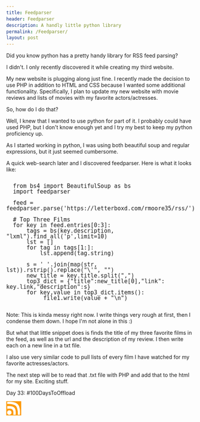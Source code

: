 ```yaml
---
title: Feedparser
header: Feedparser
description: A handly little python library
permalink: /Feedparser/
layout: post
---
```


Did you know python has a pretty handy library for RSS feed parsing?

I didn't. I only recently discovered it while creating my third website.

My new website is plugging along just fine. I recently made the decision to use PHP in addition to HTML and CSS because I wanted some additional functionality. Specifically, I plan to update my new website with movie reviews and lists of movies with my favorite actors/actresses.

So, how do I do that?

Well, I knew that I wanted to use python for part of it. I probably could have used PHP, but I don't know enough yet and I try my best to keep my python proficiency up.

As I started working in python, I was using both beautiful soup and regular expressions, but it just seemed cumbersome.

A quick web-search later and I discovered feedparser. Here is what it looks like:

<pre style="line-height:1;">
<code style="font-size:15px;">
  from bs4 import BeautifulSoup as bs
  import feedparser

  feed = feedparser.parse('https://letterboxd.com/rmoore35/rss/')

  # Top Three Films
  for key in feed.entries[0:3]:
      tags = bs(key.description, "lxml").find_all('p',limit=10)
      lst = []
      for tag in tags[1:]:
          lst.append(tag.string)

      s = ' '.join(map(str, lst)).rstrip().replace("\'", "")
      new_title = key.title.split(",")
      top3_dict = {"title":new_title[0],"link": key.link,"description":s}
      for key,value in top3_dict.items():
           file1.write(value + "\n")
</code>
</pre>

Note: This is kinda messy right now. I write things very rough at first, then I condense them down. I hope I'm not alone in this :)

But what that little snippet does is finds the title of my three favorite films in the feed, as well as the url and the description of my review. I then write each on a new line in a txt file.

I also use very similar code to pull lists of every film I have watched for my favorite actresses/actors.

The next step will be to read that .txt file with PHP and add that to the html for my site. Exciting stuff.

Day 33: #100DaysToOffload

<a href="https://blog.mooreanalysis.com/feed.xml"><img src="/assets/images/rss_feed.jpg" style="opacity:1;" width="40"/></a>
